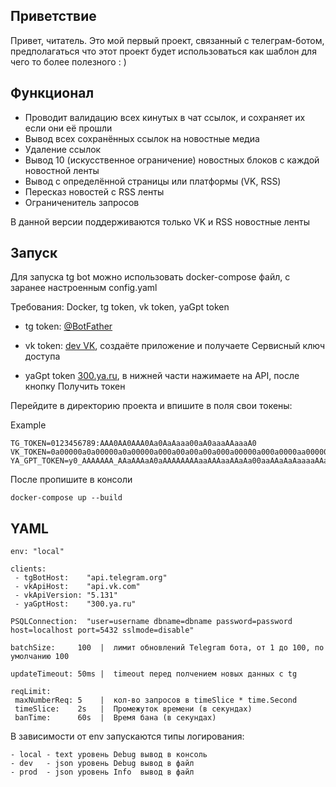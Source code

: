 Приветствие
---

Привет, читатель. Это мой первый проект, связанный с телеграм-ботом, предполагаться что этот проект будет использоваться как шаблон для чего то более полезного : )


Функционал
---

- Проводит валидацию всех кинутых в чат ссылок, и сохраняет их если они её прошли
- Вывод всех сохранённых ссылок на новостные медиа
- Удаление ссылок
- Вывод 10 (искусственное ограничение) новостных блоков с каждой новостной ленты
- Вывод с определённой страницы или платформы (VK, RSS)
- Пересказ новостей с RSS ленты
- Ограниченитель запросов

В данной версии поддерживаются только VK и RSS новостные ленты

Запуск
---

Для запуска tg bot можно использовать docker-compose файл, с заранее настроенным config.yaml

Требования: Docker, tg token, vk token, yaGpt token

- tg token: [@BotFather](https://telegram.me/BotFather)

- vk token: [dev VK](https://dev.vk.com/ru), создаёте приложение и получаете Сервисный ключ доступа

- yaGpt token [300.ya.ru](https://300.ya.ru/?nr=1#), в нижней части нажимаете на API, после кнопку Получить токен

Перейдите в директорию проекта и впишите в поля свои токены:

Example
```
TG_TOKEN=0123456789:AAA0AA0AAA0Aa0AaAaaa00aA0aaaAAaaaA0 
VK_TOKEN=0a00000a0a00000a0a00000a000a00a00a00a000a00000a000a0000aa00000000000aa0  
YA_GPT_TOKEN=y0_AAAAAAA_AAaAAAaA0aAAAAAAAAaaAAAaaAAaAa00aaAAaAaAaaaaAAa0aA
```

После пропишите в консоли

```
docker-compose up --build
```

YAML
---

```
env: "local"

clients:
 - tgBotHost:    "api.telegram.org"
 - vkApiHost:    "api.vk.com"
 - vkApiVersion: "5.131"
 - yaGptHost:    "300.ya.ru"

PSQLConnection:  "user=username dbname=dbname password=password host=localhost port=5432 sslmode=disable"

batchSize:     100  |  лимит обновлений Telegram бота, от 1 до 100, по умолчанию 100

updateTimeout: 50ms |  timeout перед полчением новых данных с tg

reqLimit:
 maxNumberReq: 5    |  кол-во запросов в timeSlice * time.Second
 timeSlice:    2s   |  Промежуток времени (в секундах)
 banTime:      60s  |  Время бана (в секундах)
```

В зависимости от env запускаются типы логирования:

```
- local - text уровень Debug вывод в консоль
- dev   - json уровень Debug вывод в файл
- prod  - json уровень Info  вывод в файл
```
